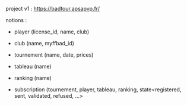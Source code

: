 project v1 : https://badtour.apsapvp.fr/

notions :

* player (license_id, name, club)
* club (name, myffbad_id)

* tournement (name, date, prices)
* tableau (name)
* ranking (name)

* subscription (tournement, player, tableau, ranking, state<registered, sent, validated, refused, ...>
